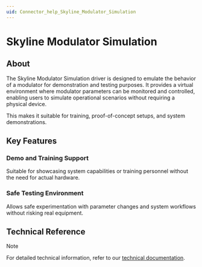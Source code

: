```yaml
---
uid: Connector_help_Skyline_Modulator_Simulation
---
```


# Skyline Modulator Simulation

## About

The Skyline Modulator Simulation driver is designed to emulate the behavior of a modulator for demonstration and testing purposes. It provides a virtual environment where modulator parameters can be monitored and controlled, enabling users to simulate operational scenarios without requiring a physical device. 

This makes it suitable for training, proof-of-concept setups, and system demonstrations.

## Key Features

### Demo and Training Support

Suitable  for showcasing system capabilities or training personnel without the need for actual hardware.

### Safe Testing Environment

Allows safe experimentation with parameter changes and system workflows without risking real equipment.

## Technical Reference

> [!NOTE]
> For detailed technical information, refer to our [technical documentation](xref:Connector_help_Skyline_Modulator_Simulation_Technical).
